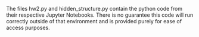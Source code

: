The files hw2.py and hidden_structure.py contain the python code from their respective
Jupyter Notebooks. There is no guarantee this code will run correctly outside of that environment
and is provided purely for ease of access purposes. 
